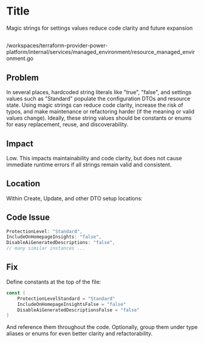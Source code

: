 # Title

Magic strings for settings values reduce code clarity and future expansion

##

/workspaces/terraform-provider-power-platform/internal/services/managed_environment/resource_managed_environment.go

## Problem

In several places, hardcoded string literals like "true", "false", and settings values such as "Standard" populate the configuration DTOs and resource state. Using magic strings can reduce code clarity, increase the risk of typos, and make maintenance or refactoring harder (if the meaning or valid values change). Ideally, these string values should be constants or enums for easy replacement, reuse, and discoverability.

## Impact

Low. This impacts maintainability and code clarity, but does not cause immediate runtime errors if all strings remain valid and consistent.

## Location

Within Create, Update, and other DTO setup locations:

## Code Issue

```go
ProtectionLevel: "Standard",
IncludeOnHomepageInsights: "false",
DisableAiGeneratedDescriptions: "false",
// many similar instances ...
```

## Fix

Define constants at the top of the file:

```go
const (
    ProtectionLevelStandard = "Standard"
    IncludeOnHomepageInsightsFalse = "false"
    DisableAiGeneratedDescriptionsFalse = "false"
)
```
And reference them throughout the code. Optionally, group them under type aliases or enums for even better clarity and refactorability.
